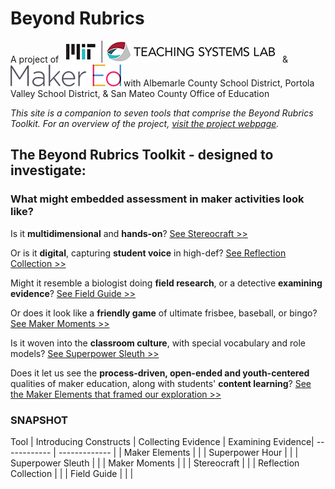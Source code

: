 # **Beyond Rubrics**

A project of &nbsp; ![Image](/assets/images/logo-TSL.jpg) &nbsp; & &nbsp; ![Image](/assets/images/logo-makered.png) with Albemarle County School District, Portola Valley School District, & San Mateo County Office of Education

*This site is a companion to seven tools that comprise the Beyond Rubrics Toolkit.  For an overview of the project, [visit the project webpage](https://tsl.mit.edu/projects/beyond-rubrics/).*

## **The Beyond Rubrics Toolkit** - designed to investigate:

### What might embedded assessment in maker activities look like?

Is it **multidimensional** and **hands-on**? [See Stereocraft >>](/stereocraft/www.md)

Or is it **digital**, capturing **student voice** in high-def? [See Reflection Collection >>](/reflection-collection/www.md)

Might it resemble a biologist doing **field research**, or a detective **examining evidence**?  [See Field Guide >>](/field-guide/www.md)

Or does it look like a **friendly game** of ultimate frisbee, baseball, or bingo? [See Maker Moments >>](/maker-moments/www.md)

Is it woven into the **classroom culture**, with special vocabulary and role models? [See Superpower Sleuth >>](/superpower-sleuth/www.md)

Does it let us see the **process-driven, open-ended and youth-centered** qualities of maker education, along with students' **content learning**?
[See the Maker Elements that framed our exploration >>](/maker-elements/www.md)

### SNAPSHOT

Tool | Introducing Constructs | Collecting Evidence | Examining Evidence|
------------ | ------------- |   |
Maker Elements |  |   |
Superpower Hour  |  |   |
Superpower Sleuth   |  |   |
Maker Moments    |  |   |
Stereocraft |  |   |
Reflection Collection  |  |   |
Field Guide |  |   |

